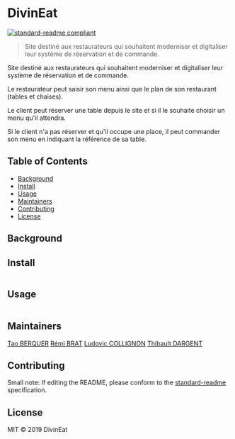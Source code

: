 # DivinEat

[![standard-readme compliant](https://img.shields.io/badge/standard--readme-OK-green.svg?style=flat-square)](https://github.com/RichardLitt/standard-readme)

> Site destiné aux restaurateurs qui souhaitent moderniser et digitaliser leur système de réservation et de commande.

Site destiné aux restaurateurs qui souhaitent moderniser et digitaliser leur système de réservation et de commande.

Le restaurateur peut saisir son menu ainsi que le plan de son restaurant (tables et chaises).

Le client peut réserver une table depuis le site et si il le souhaite choisir un menu qu'il attendra.

Si le client n'a pas réserver et qu'il occupe une place, il peut commander son menu en indiquant la référence de sa table.

## Table of Contents

- [Background](#background)
- [Install](#install)
- [Usage](#usage)
- [Maintainers](#maintainers)
- [Contributing](#contributing)
- [License](#license)

## Background

## Install

```
```

## Usage

```
```

## Maintainers

[Tao BERQUER](https://github.com/taoberquer)
[Rémi BRAT](https://github.com/remibrat)
[Ludovic COLLIGNON](https://github.com/LudovicCollignon)
[Thibault DARGENT](https://github.com/tdargent1)

## Contributing



Small note: If editing the README, please conform to the [standard-readme](https://github.com/RichardLitt/standard-readme) specification.

## License

MIT © 2019 DivinEat

